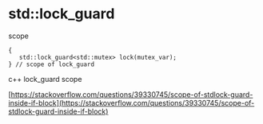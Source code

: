 # std::lock\_guard

scope

```
{
   std::lock_guard<std::mutex> lock(mutex_var);
} // scope of lock_guard
```



c++ lock\_guard scope

[https://stackoverflow.com/questions/39330745/scope-of-stdlock-guard-inside-if-block](https://stackoverflow.com/questions/39330745/scope-of-stdlock-guard-inside-if-block)

